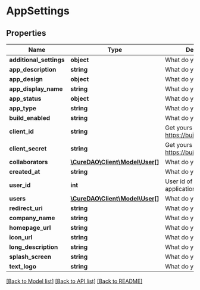 # AppSettings

## Properties
Name | Type | Description | Notes
------------ | ------------- | ------------- | -------------
**additional_settings** | **object** | What do you expect? | [optional] 
**app_description** | **string** | What do you expect? | [optional] 
**app_design** | **object** | What do you expect? | [optional] 
**app_display_name** | **string** | What do you expect? | [optional] 
**app_status** | **object** | What do you expect? | [optional] 
**app_type** | **string** | What do you expect? | [optional] 
**build_enabled** | **string** | What do you expect? | [optional] 
**client_id** | **string** | Get yours at https://builder.curedao.org | 
**client_secret** | **string** | Get yours at https://builder.curedao.org | [optional] 
**collaborators** | [**\CureDAO\Client\Model\User[]**](User.md) | What do you expect? | [optional] 
**created_at** | **string** | What do you expect? | [optional] 
**user_id** | **int** | User id of the owner of the application | [optional] 
**users** | [**\CureDAO\Client\Model\User[]**](User.md) | What do you expect? | [optional] 
**redirect_uri** | **string** | What do you expect? | [optional] 
**company_name** | **string** | What do you expect? | [optional] 
**homepage_url** | **string** | What do you expect? | [optional] 
**icon_url** | **string** | What do you expect? | [optional] 
**long_description** | **string** | What do you expect? | [optional] 
**splash_screen** | **string** | What do you expect? | [optional] 
**text_logo** | **string** | What do you expect? | [optional] 

[[Back to Model list]](../README.md#documentation-for-models) [[Back to API list]](../README.md#documentation-for-api-endpoints) [[Back to README]](../README.md)
